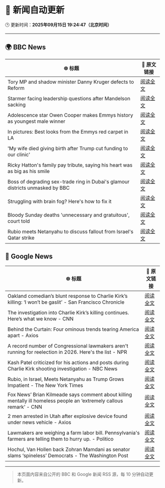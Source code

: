 # 🧠 新闻自动更新

🕒 更新时间：**2025年09月15日 19:24:47（北京时间）**

---

## 🌍 BBC News

| 🌐 标题 | 🔗 原文链接 |
|--------|-------------|
| Tory MP and shadow minister Danny Kruger defects to Reform | [阅读全文](https://www.bbc.com/news/articles/ce802dmgnyro?at_medium=RSS&at_campaign=rss) |
| Starmer facing leadership questions after Mandelson sacking | [阅读全文](https://www.bbc.com/news/articles/ce32qepq12qo?at_medium=RSS&at_campaign=rss) |
| Adolescence star Owen Cooper makes Emmys history as youngest male winner | [阅读全文](https://www.bbc.com/news/articles/c75qdg41qv2o?at_medium=RSS&at_campaign=rss) |
| In pictures: Best looks from the Emmys red carpet in LA | [阅读全文](https://www.bbc.com/news/articles/c79vdz35v0po?at_medium=RSS&at_campaign=rss) |
| 'My wife died giving birth after Trump cut funding to our clinic' | [阅读全文](https://www.bbc.com/news/articles/ckgqdneev1no?at_medium=RSS&at_campaign=rss) |
| Ricky Hatton's family pay tribute, saying his heart was as big as his smile | [阅读全文](https://www.bbc.com/sport/boxing/articles/cvg9q28l49no?at_medium=RSS&at_campaign=rss) |
| Boss of degrading sex-trade ring in Dubai's glamour districts unmasked by BBC | [阅读全文](https://www.bbc.com/news/articles/cx2r9y3kxy9o?at_medium=RSS&at_campaign=rss) |
| Struggling with brain fog? Here's how to fix it | [阅读全文](https://www.bbc.com/news/articles/c87ydw7xdxvo?at_medium=RSS&at_campaign=rss) |
| Bloody Sunday deaths 'unnecessary and gratuitous', court told | [阅读全文](https://www.bbc.com/news/articles/c79v8lddx0no?at_medium=RSS&at_campaign=rss) |
| Rubio meets Netanyahu to discuss fallout from Israel's Qatar strike | [阅读全文](https://www.bbc.com/news/articles/czxw4xkxg51o?at_medium=RSS&at_campaign=rss) |

## 📰 Google News

| 🌐 标题 | 🔗 原文链接 |
|--------|-------------|
| Oakland comedian’s blunt response to Charlie Kirk’s killing: ‘I won’t be gaslit’ - San Francisco Chronicle | [阅读全文](https://news.google.com/rss/articles/CBMimwFBVV95cUxPdF80R1B1alpHR0NVZ3k3SnA2VVFINC1KS1RyQ1hVaExNbEVRMGp5Wm4wV2I5aWo4UnVoWDJPa3VsV0FjTEgyZVB0bnJGNDhoaXUwMWk2UmcxZUxoZXhPd29UTlRVRnBmZFJzS3JGNGxmNjN3aUFZOXJoWnlYTEdENDViMDVldTlrd1B0cFM0VFNzVDRuU0JrWTlnaw?oc=5) |
| The investigation into Charlie Kirk’s killing continues. Here’s what we know - CNN | [阅读全文](https://news.google.com/rss/articles/CBMihAFBVV95cUxQN1ZweHVMdDQ1bmstRzVDNnI0dml6UjVPOE5NUk1ib05HZW5jSjJWT2MwY3FtMm13aDJZZFYweTNTUUxVTVdwNjdJS1dpdU5ndjBsUTJUeUQ5MUJHVnFTVmJlVVhqYVA2NEY4Rkw1YU12WlBNVThVMlRFajVsYVhYb2x0LWo?oc=5) |
| Behind the Curtain: Four ominous trends tearing America apart - Axios | [阅读全文](https://news.google.com/rss/articles/CBMie0FVX3lxTE9pWlZreDdyYXJYQmNua1R4UUlwMzJNeGRhUldDeGNpT2daSkMwQlVQVlJTRFFkRmhBeWlXamRkQnc2dGpYV0lkN2VwcE1wcEtVWXU0NEFGU2s4c2g0T2hUZGxKM0RpNHNGcUVIeTR2bzJyRDM4VnYyT0VBWQ?oc=5) |
| A record number of Congressional lawmakers aren't running for reelection in 2026. Here's the list - NPR | [阅读全文](https://news.google.com/rss/articles/CBMiiAFBVV95cUxQZDh5ak1QZm8zZFpqWEgwVGVrRW04X3RROFZ6a1VhOEFHbFZkSWFQTmpNNkdzRlZYeTlqeGxYVnVoMXVSU0hBS1NaS0NtclZEMWg4bmRqcW8ydW9BXzluZHZvYzBzWTdXaXBFTHFvZTBMTjM5M19jMXF6aFo0Qmhsa3JjbFNUdm13?oc=5) |
| Kash Patel criticized for his actions and posts during Charlie Kirk shooting investigation - NBC News | [阅读全文](https://news.google.com/rss/articles/CBMizgFBVV95cUxOR2x1M1dyeERueEluU3BqaU44bUpYZllJMDBuR0dsRWNXaWZRdGRRNzlPTi1pelFVMGpSMFFMUFJ1M05kZzQteHZQajUxdEtRdUthaEEzN0p2dmcyVndFdUlWblZvTkxySVF0RW5lQzMtMTVYUWV3cTdCaXdNMWVVdTNTOTFGRG9CTG5HOFJ2WklOcUJVTE9FbVR5NHdHQ2tub2pndmxicFNGUXZMU1ZfMHdHU3JicjhPMWl4a3dlNHFHV0t2YVVZNFJLMGM2UdIBVkFVX3lxTE5pWnBmMGowQ3NFc3RueEJnQXdIdElLUWZFTnAyMVpHdm9keWtaOXBjN21nTTlPOEdhWWRDdTlOTDQ2WUtxSDk2NWQ4SU5qeENIZXJOX2Z3?oc=5) |
| Rubio, in Israel, Meets Netanyahu as Trump Grows Impatient - The New York Times | [阅读全文](https://news.google.com/rss/articles/CBMijgFBVV95cUxQM1BucmV6ejZDajlmcXRlUGlQeDJZYzlOQnpzbHhUYUpsbHd0YXV2VF9BdmNsWjkyb2c2SlNaTU95ekhmOFFsaG5PVFE4UjBvMTd2eHdOZXhVb3I3RkxJMUozbWZsSHdhZ2c0WnJnLWJjNEVKQk1oOVNkQ2tYRHJZb3VOS0FZOURYNG9ZekVR?oc=5) |
| Fox News’ Brian Kilmeade says comment about killing mentally ill homeless people an ‘extremely callous remark’ - CNN | [阅读全文](https://news.google.com/rss/articles/CBMihwFBVV95cUxOVGVOMjYxQTNKMUM1azcyMVpab0tqZzVGbzgySDRZSDVQNnZIal81V2ZZMG1TdE52T0N1cnVWbTFiY3dFOWdqQkdVcVcwaHlMcjkxQklfQzRKdXcyd2NfVTZqQ0NKM3Z4dm9jV0lNaFVWSWNTYmJJNjlrSnBuUzBjUkJvZ09oUFU?oc=5) |
| 2 men arrested in Utah after explosive device found under news vehicle - Axios | [阅读全文](https://news.google.com/rss/articles/CBMiigFBVV95cUxONzVRa1d2VmE1elpMcjhhSHVWNUk0VV9LQXBKMlo2MGtGQmVnU0lrSEZpcWIydW1Ma1F1WnJNNTQxblY5YmRlMVlVX2ZfSzlnRlhyc05weGJNOHE4X2J3LVN5WEk0NUZ6UDM5M0hBQ0xKQjRmel9hTUpqLU53UGR1R3RZMnVlOThOR2c?oc=5) |
| Lawmakers are weighing a farm labor bill. Pennsylvania's farmers are telling them to hurry up. - Politico | [阅读全文](https://news.google.com/rss/articles/CBMiogFBVV95cUxPVjFGb2dCbE1uT3lyb01YMHJYU1FWUXQ5NmdkRjZCemltQ1FKX0RvTm1xZ3hwX1BXcjNrTnRKRnBGV285ZUV0bVpSbnMtTWExYTNFUDktUkQ1ZHMwUFM2WmtwQ0hhdDZkTlkxVzBYVklhNHNSU3A0M0xtTjJFOHoyMFliRU1EcGdsanVpRWNXVkl5WVpkLV81TjNaV25yQjM1Znc?oc=5) |
| Hochul, Van Hollen back Zohran Mamdani as senator slams ‘spineless’ Democrats - The Washington Post | [阅读全文](https://news.google.com/rss/articles/CBMikwFBVV95cUxQeVVIZElLRmNTNXNDdjB4QTFoZjROYVhNTFhOQWQydGZIZUJLLTNSUlpyUDEtdmVSQUg2Q1BmRHBnelpWZ3V4TV9YSTlocW1EQW8wMFk4akhrcTl0S0pFZ0lRU0phYTViUTdaOFVjM24zZWlURmRXNmJJUkE0OWU2SHNvaGZLMl91OXlXMG1NRmtIVTQ?oc=5) |

---
> 本页面内容来自公开的 BBC 和 Google 新闻 RSS 源，每 10 分钟自动更新。